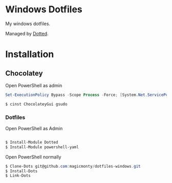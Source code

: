 # Windows Dotfiles

My windows dotfiles.

Managed by [Dotted](https://volllly.github.io/Dotted/).

# Installation

## Chocolatey
Open PowerShell as admin

```powershell
Set-ExecutionPolicy Bypass -Scope Process -Force; [System.Net.ServicePointManager]::SecurityProtocol = [System.Net.ServicePointManager]::SecurityProtocol -bor 3072; iex ((New-Object System.Net.WebClient).DownloadString('https://community.chocolatey.org/install.ps1'))
```

```powershell
$ cinst ChocolateyGui gsudo
```

### Dotfiles

Open PowerShell as Admin
```powershell

$ Install-Module Dotted
$ Install-Module powershell-yaml
```

Open PowerShell normally
```powershell
$ Clone-Dots git@github.com:magicmonty/dotfiles-windows.git
$ Install-Dots
$ Link-Dots
```
